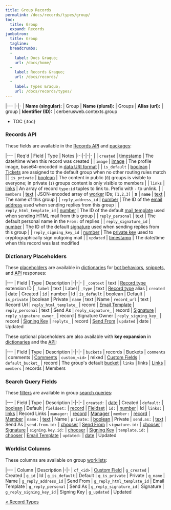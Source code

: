 ```yaml
---
title: Group Records
permalink: /docs/records/types/group/
toc:
  title: Group
  expand: Records
jumbotron:
  title: Group
  tagline: 
  breadcrumbs:
  -
    label: Docs &raquo;
    url: /docs/home/
  -
    label: Records &raquo;
    url: /docs/records/
  -
    label: Types &raquo;
    url: /docs/records/types/
---
```


|---
|-|-
| **Name (singular):** | Group
| **Name (plural):** | Groups
| **Alias (uri):** | group
| **Identifier (ID):** | cerberusweb.contexts.group

* TOC
{:toc}

### Records API

These fields are available in the [Records API](/docs/api/endpoints/records/) and [packages](/docs/packages/):

|---
| Req'd | Field | Type | Notes
|:-:|-|-|-
|   | `created` | [timestamp](/docs/records/fields/types/timestamp/) | The date/time when this record was created 
|   | `image` | [image](/docs/records/fields/types/image/) | The profile image, base64-encoded in [data URI format](https://en.wikipedia.org/wiki/Data_URI_scheme) 
|   | `is_default` | [boolean](/docs/records/fields/types/boolean/) | [Tickets](/docs/tickets/) are assigned to the default group when no other routing rules match 
|   | `is_private` | [boolean](/docs/records/fields/types/boolean/) | The content in public (`0`) groups is visible to everyone; in private (`1`) groups content is only visible to members 
|   | `links` | [links](/docs/records/fields/types/links/) | An array of record `type:id` tuples to link to. Prefix with `-` to unlink. 
|   | `members` | [text](/docs/records/fields/types/text/) | JSON-encoded array of [worker](/docs/records/types/worker/) IDs; `[1,2,3]` 
| **x** | **`name`** | [text](/docs/records/fields/types/text/) | The name of this group 
|   | `reply_address_id` | [number](/docs/records/fields/types/number/) | The ID of the [email address](/docs/records/types/address/) used when sending replies from this group 
|   | `reply_html_template_id` | [number](/docs/records/fields/types/number/) | The ID of the default [mail template](/docs/records/types/html_template/) used when sending HTML mail from this group 
|   | `reply_personal` | [text](/docs/records/fields/types/text/) | The default personal name in the `From:` of replies 
|   | `reply_signature_id` | [number](/docs/records/fields/types/number/) | The ID of the default [signature](/docs/records/types/email_signature/) used when sending replies from this group 
|   | `reply_signing_key_id` | [number](/docs/records/fields/types/number/) | The [private key](/docs/records/types/gpg_private_key/) used to cryptographically sign outgoing mail 
|   | `updated` | [timestamp](/docs/records/fields/types/timestamp/) | The date/time when this record was last modified 

### Dictionary Placeholders

These [placeholders](/docs/bots/scripting/placeholders/) are available in [dictionaries](/docs/bots/behaviors/dictionaries/) for [bot behaviors](/docs/bots/behaviors/), [snippets](/docs/snippets/), and [API](/docs/api/) responses:

|---
| Field | Type | Description
|-|-|-
| `_context` | text | [Record type](/docs/records/types/) extension ID
| `_label` | text | Label
| `_type` | text | [Record type](/docs/records/types/) alias
| `created` | date | Created
| `id` | number | Id
| `is_default` | boolean | Default
| `is_private` | boolean | Private
| `name` | text | Name
| `record_url` | text | Record Url
| `reply_html_template_` | record | [Email Template](/docs/records/types/html_template/)
| `reply_personal` | text | Send As
| `reply_signature_` | record | [Signature](/docs/records/types/email_signature/)
| `reply_signature_owner_` | record | Signature Owner
| `reply_signing_key_` | record | [Signing Key](/docs/records/types/gpg_private_key/)
| `replyto_` | record | [Send From](/docs/records/types/address/)
| `updated` | date | Updated

These optional placeholders are also available with **key expansion** in [dictionaries](/docs/bots/behaviors/dictionaries/key-expansion/) and the [API](/docs/api/responses/#expanding-keys-in-api-requests):

|---
| Field | Type | Description
|-|-|-
| `buckets` | records | Buckets
| `comments` | comments | [Comments](/docs/bots/behaviors/dictionaries/key-expansion/#comments)
| `custom_<id>` | mixed | [Custom Fields](/docs/bots/behaviors/dictionaries/key-expansion/#custom-fields)
| `default_bucket_` | record | The group's default [bucket](/docs/records/types/bucket/)
| `links` | links | [Links](/docs/bots/behaviors/dictionaries/key-expansion/#links)
| `members` | records | Members
	
### Search Query Fields

These [filters](/docs/search/#filters) are available in group [search queries](/docs/search/):

|---
| Field | Type | Description
|-|-|-
| `created:` | [date](/docs/search/filters/dates/) | Created
| `default:` | [boolean](/docs/search/filters/booleans/) | Default
| `fieldset:` | [record](/docs/search/#deep-search) | [Fieldset](/docs/records/types/custom_fieldset/)
| `id:` | [number](/docs/search/filters/numbers/) | Id
| `links:` | [links](/docs/search/filters/links/) | Record Links
| `manager:` | [record](/docs/search/#deep-search) | [Manager](/docs/records/types/worker/)
| `member:` | [record](/docs/search/#deep-search) | [Member](/docs/records/types/worker/)
| `name:` | [text](/docs/search/filters/text/) | Name
| `private:` | [boolean](/docs/search/filters/booleans/) | Private
| `send.as:` | [text](/docs/search/filters/text/) | Send As
| `send.from.id:` | [chooser](/docs/search/filters/choosers/) | [Send From](/docs/records/types/address/)
| `signature.id:` | [chooser](/docs/search/filters/choosers/) | [Signature](/docs/records/types/email_signature/)
| `signing.key.id:` | [chooser](/docs/search/filters/choosers/) | [Signing Key](/docs/records/types/gpg_private_key/)
| `template.id:` | [chooser](/docs/search/filters/choosers/) | [Email Template](/docs/records/types/html_template/)
| `updated:` | [date](/docs/search/filters/dates/) | Updated
	
### Worklist Columns

These columns are available on group [worklists](/docs/worklists/):

|---
| Column | Description
|-|-
| `cf_<id>` | [Custom Field](/docs/records/types/custom_field/)
| `g_created` | Created
| `g_id` | Id
| `g_is_default` | Default
| `g_is_private` | Private
| `g_name` | Name
| `g_reply_address_id` | Send From
| `g_reply_html_template_id` | Email Template
| `g_reply_personal` | Send As
| `g_reply_signature_id` | Signature
| `g_reply_signing_key_id` | Signing Key
| `g_updated` | Updated

<div class="section-nav">
	<div class="left">
		<a href="/docs/records/types/" class="prev">&lt; Record Types</a>
	</div>
	<div class="right align-right">
	</div>
</div>
<div class="clear"></div>